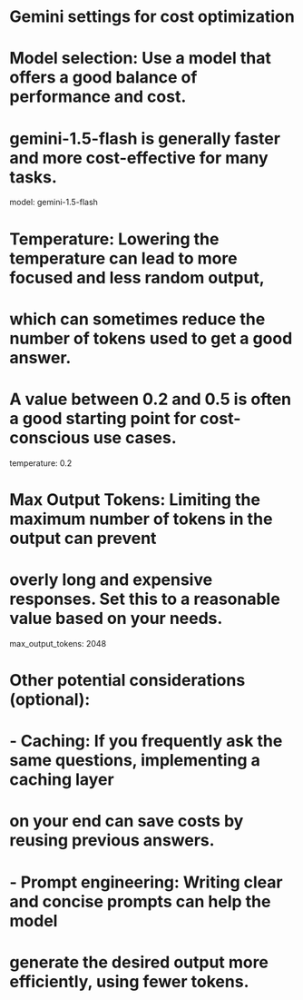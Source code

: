 # Gemini settings for cost optimization

# Model selection: Use a model that offers a good balance of performance and cost.
# gemini-1.5-flash is generally faster and more cost-effective for many tasks.
model: gemini-1.5-flash

# Temperature: Lowering the temperature can lead to more focused and less random output,
# which can sometimes reduce the number of tokens used to get a good answer.
# A value between 0.2 and 0.5 is often a good starting point for cost-conscious use cases.
temperature: 0.2

# Max Output Tokens: Limiting the maximum number of tokens in the output can prevent
# overly long and expensive responses. Set this to a reasonable value based on your needs.
max_output_tokens: 2048

# Other potential considerations (optional):
# - Caching: If you frequently ask the same questions, implementing a caching layer
#   on your end can save costs by reusing previous answers.
# - Prompt engineering: Writing clear and concise prompts can help the model
#   generate the desired output more efficiently, using fewer tokens.

